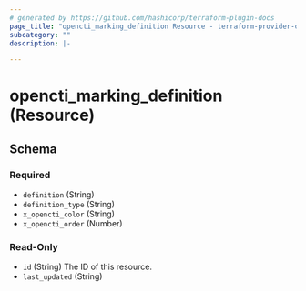 ```yaml
---
# generated by https://github.com/hashicorp/terraform-plugin-docs
page_title: "opencti_marking_definition Resource - terraform-provider-opencti"
subcategory: ""
description: |-

---
```


# opencti_marking_definition (Resource)





<!-- schema generated by tfplugindocs -->
## Schema

### Required

- `definition` (String)
- `definition_type` (String)
- `x_opencti_color` (String)
- `x_opencti_order` (Number)

### Read-Only

- `id` (String) The ID of this resource.
- `last_updated` (String)
